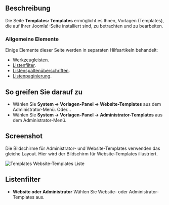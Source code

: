 <!-- Filename: Help4.x:Templates:_Templates / Display title: Templates: Templates -->

## Beschreibung

Die Seite **Templates: Templates** ermöglicht es Ihnen, Vorlagen (Templates), die auf Ihrer Joomla!-Seite installiert sind, zu betrachten und zu bearbeiten.

### Allgemeine Elemente

Einige Elemente dieser Seite werden in separaten Hilfsartikeln behandelt:

* [Werkzeugleisten](jdocmanual?article=help/common-elements/toolbars).
* [Listenfilter](jdocmanual?article=help/common-elements/list-filters).
* [Listenspaltenüberschriften](jdocmanual?article=help/common-elements/list-column-headers).
* [Listenpaginierung](jdocmanual?article=help/common-elements/list-pagination).

## So greifen Sie darauf zu

- Wählen Sie **System → Vorlagen-Panel → Website-Templates** aus dem Administrator-Menü. Oder...
- Wählen Sie **System → Vorlagen-Panel → Administrator-Templates** aus dem Administrator-Menü.

## Screenshot

Die Bildschirme für Administrator- und Website-Templates verwenden das gleiche Layout. Hier wird der Bildschirm für Website-Templates illustriert.

![Templates Website-Templates Liste](../../../de/images/templates/templates-site-templates-list.png)

## Listenfilter

- **Website oder Administrator** Wählen Sie Website- oder Administrator-Templates aus.
